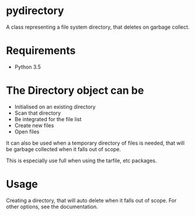 # pydirectory
A class representing a file system directory, that deletes on garbage collect.

# Requirements
* Python 3.5

# The Directory object can be 
* Initialised on an existing directory
* Scan that directory
* Be integrated for the file list
* Create new files
* Open files

It can also be used when a temporary directory of files is needed, that will be garbage
collected when it falls out of scope.

This is especially use full when using the tarfile, etc packages.

# Usage
Creating a directory, that will auto delete when it falls out of scope.
For other options, see the documentation.
